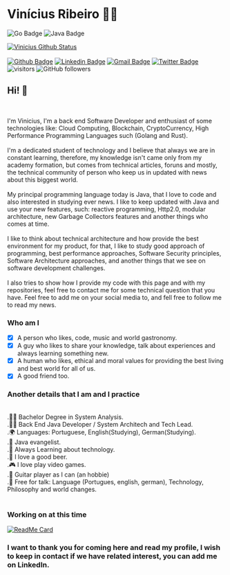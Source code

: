  # Vinícius Ribeiro :man_technologist:
  <!-- <code><img src="https://raw.githubusercontent.com/abranhe/programming-languages-logos/master/src/java/java_24x24.png"></code> <code><img src="https://raw.githubusercontent.com/abranhe/programming-languages-logos/master/src/go-old/go-old_24x24.png"></code> -->
![Go Badge](https://img.shields.io/badge/-Go%20Lang-00ADD8?style=flat-square&logo=go&logoColor=white "Golang Badge")
![Java Badge](http://img.shields.io/badge/-Java-007396?style=flat-square&logo=java&logoColor=white "Java Badge")


[![Vinicius Github Status](https://github-readme-stats.vercel.app/api?username=vinirib&show_icons=true)](https://github.com/anuraghazra/github-readme-stats)
<br/> <br/>
[![Github Badge](https://img.shields.io/badge/-Github-000?style=flat-square&logo=Github&logoColor=white&link=https://github.com/vinirib)](https://github.com/vinirib)
[![Linkedin Badge](https://img.shields.io/badge/-LinkedIn-blue?style=flat-square&logo=Linkedin&logoColor=white&link=https://www.linkedin.com/in/viniciusribeirosp/)](https://www.linkedin.com/in/viniciusribeirosp/)
[![Gmail Badge](https://img.shields.io/badge/-Gmail-c14438?style=flat-square&logo=Gmail&logoColor=white&link=mailto:viniciusribeirosp@gmail.com)](mailto:viniciusribeirosp@gmail.com/)
[![Twitter Badge](https://img.shields.io/badge/-Twitter-1DA1F2?style=flat-square&logo=Twitter&logoColor=white&link=https://twitter.com/ViniRib88)](https://twitter.com/ViniRib88)
![visitors](https://visitor-badge.laobi.icu/badge?page_id=vinirib.vinirib)
![GitHub followers](https://img.shields.io/github/followers/vinirib?label=Follow&style=social)
<br/>

<!-- https://github.com/abhisheknaiidu/awesome-github-profile-readme#dynamic-realtime- -->

## Hi! 👋 


<br/>

I'm Vinicius, I'm a back end Software Developer and enthusiast of some technologies like: Cloud Computing, Blockchain, CryptoCurrency, High Performance Programming Languages such (Golang and Rust).
<br><br>
I'm a dedicated student of technology and I believe that always we are in constant learning, therefore, my knowledge isn't came only from my academy formation, but comes from technical articles, foruns and mostly, the technical community of person who keep us in updated with news about this biggest world.
<br><br>
My principal programming language today is Java, that I love to code and also interested in studying ever news. I like to keep updated with Java and use your new features, such: reactive programming, Http2.0, modular architecture, new Garbage Collectors features and another things who comes at time.
<br><br>
I like to think about technical architecture and how provide the best environment for my product, for that, I like to study good approach of programming, best performance approaches, Software Security principles, Software Architecture approaches, and another things that we see on software development challenges.
<br><br>
I also tries to show how I provide my code with this page and with my repositories, feel free to contact me for some technical question that you have. Feel free to add me on your social media to, and fell free to follow me to read my news.

### Who am I

- [x] A person who likes, code, music and world gastronomy.
- [x] A guy who likes to share your knowledge, talk about experiences and always learning something new.
- [x] A human  who likes, ethical and moral values for providing the best living and best world for all of us.
- [x] A good friend too.

### Another details that I am and I practice

<br/>.👩‍🎓 Bachelor Degree in System Analysis.
<br/>.:man_technologist: Back End Java Developer / System Architech and Tech Lead.
<br/>.🌍 Languages: Portuguese, English(Studying), German(Studying).
<br/>.💙 Java evangelist.
<br/>.🌱 Always Learning about technology.
<br/>.:beer: I love a good beer.
<br/>.:video_game: I love play video games.
<br/>.:guitar: Guitar player as I can (an hobbie)
<br/>.💬 Free for talk: Language (Portugues, english, german), Technology, Philosophy and world changes.
<br/><br/>


### Working on at this time

[![ReadMe Card](https://github-readme-stats.vercel.app/api/pin/?username=vinirib&repo=pact-ci-workshop)](https://github.com/anuraghazra/github-readme-stats)

### I want to thank you for coming here and read my profile, I wish to keep in contact if we have related interest, you can add me on LinkedIn.
